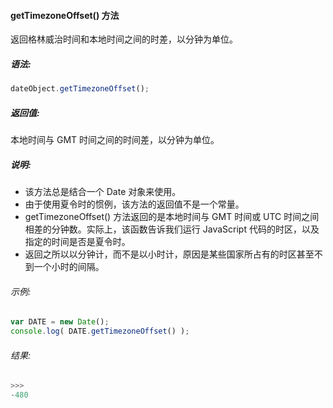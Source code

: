 #### getTimezoneOffset() 方法

  返回格林威治时间和本地时间之间的时差，以分钟为单位。

##### 语法:

  ```javascript
  dateObject.getTimezoneOffset();
  ```

##### 返回值:

  本地时间与 GMT 时间之间的时间差，以分钟为单位。

##### 说明:

  - 该方法总是结合一个 Date 对象来使用。
  - 由于使用夏令时的惯例，该方法的返回值不是一个常量。
  - getTimezoneOffset() 方法返回的是本地时间与 GMT 时间或 UTC 时间之间相差的分钟数。实际上，该函数告诉我们运行 JavaScript 代码的时区，以及指定的时间是否是夏令时。
  - 返回之所以以分钟计，而不是以小时计，原因是某些国家所占有的时区甚至不到一个小时的间隔。

###### 示例:

  ```javascript
  var DATE = new Date();
  console.log( DATE.getTimezoneOffset() );
  ```

###### 结果:

  ```javascript
  >>>
  -480
  ```
